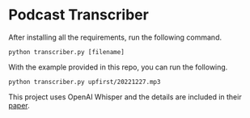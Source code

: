 # Podcast Transcriber

After installing all the requirements, run the following command.

```shell
python transcriber.py [filename]
```

With the example provided in this repo, you can run the following.

```shell
python transcriber.py upfirst/20221227.mp3
```

This project uses OpenAI Whisper and the details are included in their [paper](https://arxiv.org/abs/2212.04356).
